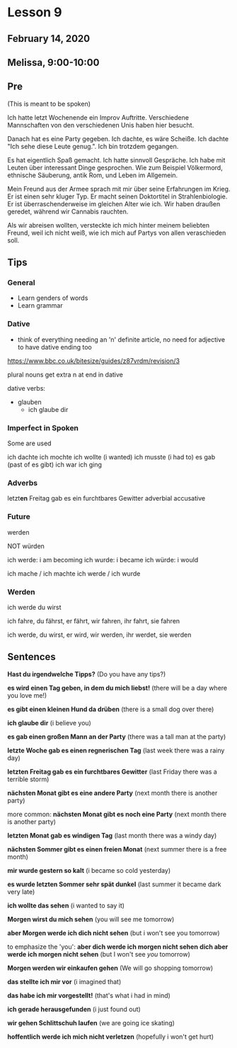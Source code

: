 # Lesson 9
## February 14, 2020
## Melissa, 9:00-10:00

## Pre
(This is meant to be spoken)

Ich hatte letzt Wochenende ein Improv Auftritte. Verschiedene Mannschaften von den verschiedenen Unis haben hier besucht.

Danach hat es eine Party gegeben. Ich dachte, es wäre Scheiße. Ich dachte "Ich sehe diese Leute genug.". Ich bin trotzdem gegangen.

Es hat eigentlich Spaß gemacht. Ich hatte sinnvoll Gespräche. Ich habe mit Leuten über interessant Dinge gesprochen. Wie zum Beispiel Völkermord, ethnische Säuberung, antik Rom, und Leben im Allgemein.

Mein Freund aus der Armee sprach mit mir über seine Erfahrungen im Krieg. Er ist einen sehr kluger Typ. Er macht seinen Doktortitel in Strahlenbiologie. Er ist überraschenderweise im gleichen Alter wie ich. Wir haben draußen geredet, während wir Cannabis rauchten.

Als wir abreisen wollten, versteckte ich mich hinter meinem beliebten Freund, weil ich nicht weiß, wie ich mich auf Partys von allen veraschieden soll.

## Tips

### General
- Learn genders of words
- Learn grammar

### Dative
- think of everything needing an 'n'
definite article, no need for adjective to have dative ending too

https://www.bbc.co.uk/bitesize/guides/z87vrdm/revision/3

plural nouns get extra n at end in dative

dative verbs:
- glauben
    - ich glaube dir

### Imperfect in Spoken
Some are used

ich dachte
ich mochte
ich wollte (i wanted)
ich musste (i had to)
es gab (past of es gibt)
ich war
ich ging

### Adverbs
letzt**en** Freitag gab es ein furchtbares Gewitter
adverbial accusative

### Future
werden

NOT würden

ich werde: i am becoming
ich wurde: i became
ich würde: i would

ich mache / ich machte
ich werde / ich wurde

### Werden
ich werde
du wirst

ich fahre, du fährst, er fährt, wir fahren, ihr fahrt, sie fahren

ich werde, du wirst, er wird, wir werden, ihr werdet, sie werden

## Sentences

**Hast du irgendwelche Tipps?**
(Do you have any tips?)

**es wird einen Tag geben, in dem du mich liebst!**
(there will be a day where you love me!)

**es gibt einen kleinen Hund da drüben**
(there is a small dog over there)

**ich glaube dir**
(i believe you)

**es gab einen großen Mann an der Party**
(there was a tall man at the party)

**letzte Woche gab es einen regnerischen Tag**
(last week there was a rainy day)

**letzten Freitag gab es ein furchtbares Gewitter**
(last Friday there was a terrible storm)

**nächsten Monat gibt es eine andere Party**
(next month there is another party)

more common:
**nächsten Monat gibt es noch eine Party**
(next month there is another party)

**letzten Monat gab es windigen Tag**
(last month there was a windy day)

**nächsten Sommer gibt es einen freien Monat**
(next summer there is a free month)

**mir wurde gestern so kalt**
(i became so cold yesterday)

**es wurde letzten Sommer sehr spät dunkel**
(last summer it became dark very late)

**ich wollte das sehen**
(i wanted to say it)

**Morgen wirst du mich sehen**
(you will see me tomorrow)

**aber Morgen werde ich dich nicht sehen**
(but i won't see you tomorrow)

to emphasize the 'you':
**aber dich werde ich morgen nicht sehen**
**dich aber werde ich morgen nicht sehen**
(but I won't see _you_ tomorrow)

**Morgen werden wir einkaufen gehen**
(We will go shopping tomorrow)

**das stellte ich mir vor**
(i imagined that)

**das habe ich mir vorgestellt!**
(that's what i had in mind)

**ich gerade herausgefunden**
(i just found out)

**wir gehen Schlittschuh laufen**
(we are going ice skating)

**hoffentlich werde ich mich nicht verletzen**
(hopefully i won't get hurt)
